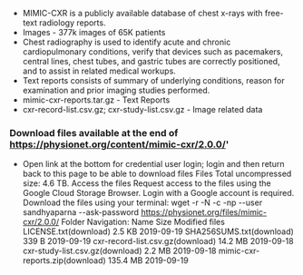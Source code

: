 * MIMIC-CXR is a publicly available database of chest x-rays with free-text radiology reports. 
* Images - 377k images of 65K patients
* Chest radiography is used to identify acute and chronic cardiopulmonary conditions, verify that devices such as pacemakers, central lines, chest tubes, and gastric tubes are correctly positioned, and to assist in related medical workups. 
* Text reports consists of summary of underlying conditions, reason for examination and prior imaging studies performed.
* mimic-cxr-reports.tar.gz - Text Reports
* cxr-record-list.csv.gz; cxr-study-list.csv.gz - Image related data

### Download files available at the end of https://physionet.org/content/mimic-cxr/2.0.0/'
* Open link at the bottom for credential user login; login and then return back to this page to be able to download files
Files
Total uncompressed size: 4.6 TB.
Access the files
Request access to the files using the Google Cloud Storage Browser. Login with a Google account is required.
Download the files using your terminal: wget -r -N -c -np --user sandhyaparna --ask-password https://physionet.org/files/mimic-cxr/2.0.0/
Folder Navigation: <base>
Name	Size	Modified
files		
LICENSE.txt(download)	2.5 KB	2019-09-19
SHA256SUMS.txt(download)	339 B	2019-09-19
cxr-record-list.csv.gz(download)	14.2 MB	2019-09-18
cxr-study-list.csv.gz(download)	2.2 MB	2019-09-18
mimic-cxr-reports.zip(download)	135.4 MB	2019-09-19






